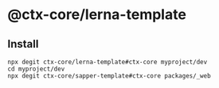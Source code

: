 # @ctx-core/lerna-template

## Install

```
npx degit ctx-core/lerna-template#ctx-core myproject/dev
cd myproject/dev
npx degit ctx-core/sapper-template#ctx-core packages/_web
```
